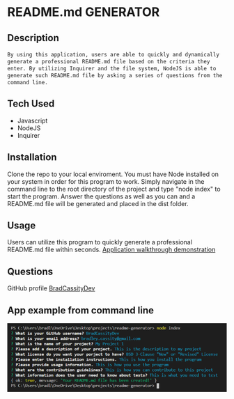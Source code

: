 # README.md GENERATOR

  ## Description

    By using this application, users are able to quickly and dynamically generate a professional README.md file based on the criteria they enter. By utilizing Inquirer and the file system, NodeJS is able to generate such README.md file by asking a series of questions from the command line. 

  ## Tech Used

  * Javascript
  * NodeJS
  * Inquirer

  ## Installation

  Clone the repo to your local enviroment. You must have Node installed on your system in order for this program to work. Simply navigate in the command line to the root directory of the project and type "node index" to start the program. Answer the questions as well as you can and a README.md file will be generated and placed in the dist folder.

  ## Usage

  Users can utilize this program to quickly generate a professional README.md file within seconds.
  [Application walkthrough demonstration](https://github.com/BradCassityDev)

  ## Questions

  GitHub profile [BradCassityDev](https://drive.google.com/file/d/1VSxL6S0sthLP1Z8G1hh2QocrmK5LPn0w/view)

## App example from command line
![Working Project Screenshot](/app.PNG)
